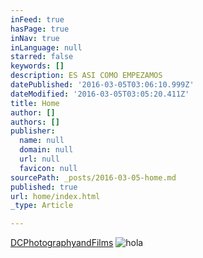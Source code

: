 ```yaml
---
inFeed: true
hasPage: true
inNav: true
inLanguage: null
starred: false
keywords: []
description: ES ASI COMO EMPEZAMOS
datePublished: '2016-03-05T03:06:10.999Z'
dateModified: '2016-03-05T03:05:20.411Z'
title: Home
author: []
authors: []
publisher:
  name: null
  domain: null
  url: null
  favicon: null
sourcePath: _posts/2016-03-05-home.md
published: true
url: home/index.html
_type: Article

---
```

[DCPhotographyandFilms][0]
![hola](https://the-grid-user-content.s3-us-west-2.amazonaws.com/c82b28ff-b5e1-40c3-8f3d-c5b8a33345f3.jpg)

[0]: https://www.facebook.com/DCPhotographyandFilms/